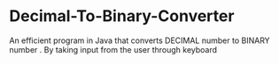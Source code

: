 # Decimal-To-Binary-Converter
An efficient program in Java that converts DECIMAL number to BINARY number . By taking input from the user through keyboard 
